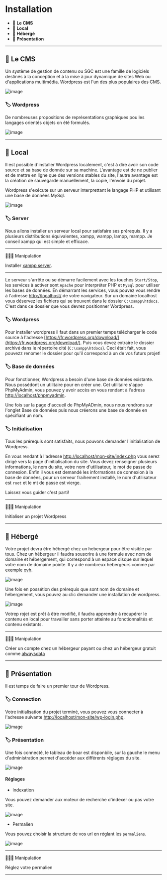 # Installation

* 🔖 **Le CMS**
* 🔖 **Local**
* 🔖 **Hébergé**
* 🔖 **Présentation**

___

## 📑 Le CMS

Un système de gestion de contenu ou SGC est une famille de logiciels destinés à la conception et à la mise à jour dynamique de sites Web ou d'applications multimédia. Wordpress est l'un des plus populaires des CMS.

![image](./resources/cms.png)

### 🏷️ **Wordpress**

De nombreuses propositions de représentations graphiques pou les langages orientés objets on été formulés.

![image](./resources/feature.jpg)

___

## 📑 Local

Il est possible d'installer Wordpress localement, c'est à dire avoir son code source et sa base de donnée sur sa machine. L'avantage est de ne publier et de mettre en ligne que des versions stables du site, l'autre avantage est la création de sauvegarde manuellement, la copie, l'envoie du projet.

Wordpress s'exécute sur un serveur interprettant le langage PHP et utilisant une base de données MySql.

![image](./resources/server.jpg)

### 🏷️ **Server**

Nous allons installer un serveur local pour satisfaire ses prérequis. Il y a plusieurs distributions équivalentes, xampp, wampp, lampp, mampp. Je conseil xampp qui est simple et efficace.

___

👨🏻‍💻 Manipulation

Installer [xampp server](https://www.apachefriends.org/fr/index.html).

___

Le serveur s'arrête ou se démarre facilement avec les touches `Start/Stop`, les services à activer sont `Apache` pour interpréter PHP et `MySql` pour utiliser les bases de données. En démarrant les services, vous pouvez vous rendre à l'adresse [http://localhost/](http://localhost/) de votre navigateur. Sur un domaine localhost vous déservez les fichiers qui se trouvent dans le dossier `C:\xampp\htdocs`. C'est dans ce dossier que vous devrez positionner Wordpress.

### 🏷️ **Wordpress**

Pour installer wordpress il faut dans un premier temps télécharger le code source à l'adresse [https://fr.wordpress.org/download/](https://fr.wordpress.org/download/). Puis vous devez extraire le dossier archivé dans le répertoire cité (`C:\xampp\htdocs`). Ceci était fait, vous pouvezz renomer le dossier pour qu'il correspond à un de vos futurs projet!

### 🏷️ **Base de données**

Pour fonctionner, Wordpress a besoin d'une base de données existante. Nous possédont un utilitaire pour en créer une. Cet utilitaire s'appe PhpMyAdmin, vous pouvez y avoir accès en vous rendant à l'adress [http://localhost/phpmyadmin](http://localhost/phpmyadmin).

Une fois sur la page d'accueil de PhpMyADmin, nous nous rendrons sur l'onglet Base de données puis nous créerons une base de donnée en spécifiant un nom.

### 🏷️ **Initialisation**

Tous les prérequis sont satisfaits, nous pouvons demander l'initialisation de Wordpress.

En vous rendant à l'adresse [http://localhost/mon-site/index.php](http://localhost/mon-site/index.php) vous serez dirigé vers la page d'initialisation du site. Vous devez renseigner plusieurs informations, le nom du site, votre nom d'utilisateur, le mot de passe de connexion. Enfin il vous est demandé les informations de connexion à la base de données, pour un serveur fraihement installé, le nom d'utilisateur est `root` et le mt de passe est vierge.

Laissez vous guider c'est parti!

___

👨🏻‍💻 Manipulation

Initialiser un projet Wordpress

___

## 📑 Hébergé

Votre projet devra être hébergé chez un hebergeur pour être visible par tous. Chez un hébergeur il faudra souscrire à une formule avec nom de domaine et hébergement, qui correspond à un espace disque sur lequel votre nom de domaine pointe. Il y a de nombreux hebergeurs comme par exemple [ovh](https://www.ovh.com/fr/hebergement-web/site/wordpress.xml).


![image](./resources/ovh.png)

Une fois en possétion des prérequis que sont nom de domaine et hébergement, vous pouvez au clic demander une installation de wordpress.

![image](./resources/ovh-wordpress.png)

Votrep rojet est prêt à être modifié, il faudra apprendre à récupérer le contenu en local pour travailler sans porter atteinte au fonctionnalités et contenu existants.


___

👨🏻‍💻 Manipulation

Créer un compte chez un hébergeur payant ou chez un hébergeur gratuit comme [alwaysdata](https://www.alwaysdata.com/fr/)

___

## 📑 Présentation

Il est temps de faire un premier tour de Wordpress.

### 🏷️ **Connection**

Votre initialisation du projet terminé, vous pouvez vous connecter à l'adresse suivante [http://localhost/mon-site/wp-login.php](http://localhost/mon-site/wp-login.php).


![image](./resources/login.png)

### 🏷️ **Présentation**

Une fois connecté, le tableau de boar est disponbile, sur la gauche le menu d'administration permet d'accéder aux différents réglages du site.

![image](./resources/overview.png)

#### **Réglages**

* Indexation

Vous pouvez demander aux moteur de recherche d'indexer ou pas votre site.

![image](./resources/indexation.png)

* Permalien

Vous pouvez choisir la structure de vos url en réglant les `permaliens`.


![image](./resources/permalien.png)

___

👨🏻‍💻 Manipulation

Réglez votre permalien

___